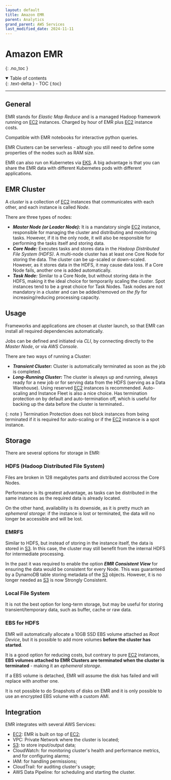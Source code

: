 ```yaml
---
layout: default
title: Amazon EMR
parent: Analytics
grand_parent: AWS Services
last_modified_date: 2024-11-11
---
```


# Amazon EMR
{: .no_toc }

<details open markdown="block">
  <summary>
    Table of contents
  </summary>
  {: .text-delta }
- TOC
{:toc}
</details>

---

## General

EMR stands for *Elastic Map Reduce* and is a managed Hadoop framework running on [EC2](docs/compute/ec2.html) instances. Charged by hour of EMR plus [EC2](docs/compute/ec2.html) instance costs.

Compatible with EMR notebooks for interactive python queries.

EMR Clusters can be serverless - altough you still need to define some properties of the nodes such as RAM size.

EMR can also run on Kubernetes via [EKS](docs/containers/eks.html). A big advantage is that you can share the EMR data with different Kubernetes pods with different applications.

## EMR Cluster

A *cluster* is a collection of [EC2](docs/compute/ec2.html) instances that communicates with each other, and each instance is called *Node*.

There are three types of nodes:

- ***Master Node (or Leader Node):*** It is a mandatory single [EC2](docs/compute/ec2.html) instance, responsible for managing the cluster and distributing and monitoring tasks. However, if it is the only node, it will also be responsible for performing the tasks itself and storing data.
- ***Core Node:*** Executes tasks and stores data in the *Hadoop Distributed File System (HDFS)*. A multi-node cluster has at least one Core Node for storing the data. The cluster can be up-scaled or down-scaled. However, as it stores data in the HDFS, it may cause data loss. If a Core Node fails, another one is added automatically.
- ***Task Node:*** Similar to a Core Node, but without storing data in the HDFS, making it the ideal choice for temporarily scaling the cluster. Spot instances tend to be a great choice for Task Nodes. Task nodes are not mandatory in a cluster and can be added/removed *on the fly* for increasing/reducing processing capacity.

## Usage

Frameworks and applications are chosen at cluster launch, so that EMR can install all required dependencies automatically.

Jobs can be defined and initiated via *CLI*, by connecting directly to the *Master Node*, or via *AWS Console*.

There are two ways of running a Cluster:

- ***Transient Cluster:*** Cluster is automatically terminated as soon as the job is completed.
- ***Long-Running Cluster:*** The cluster is always up and running, always ready for a new job or for serving data from the HDFS (serving as a Data Warehouse). Using reserved [EC2](docs/compute/ec2.html) instances is recommended. Auto-scaling and Instance Fleet is also a nice choice. Has termination protection on by default and auto-termination off, which is useful for backing up the data before the cluster is terminated..

{: note }
Termination Protection does not block instances from being terminated if it is required for auto-scaling or if the [EC2](docs/compute/ec2.html) instance is a spot instance.

## Storage

There are several options for storage in EMR:

### HDFS (Hadoop Distributed File System)

Files are broken in 128 megabytes parts and distributed accross the Core Nodes.

Performance is its greatest advantage, as tasks can be distributed in the same instances as the required data is already located.

On the other hand, availability is its downside, as it is pretty much an *ephemeral storage*: if the instance is lost or terminated, the data will no longer be accessible and will be lost.

### EMRFS

Similar to HDFS, but instead of storing in the instance itself, the data is stored in [S3](docs/storage/s3.html). In this case, the cluster may still benefit from the internal HDFS for intermediate processing.

In the past it was required to enable the option ***EMR Consistent View*** for ensuring the data would be consistent for every Node. This was guaranteed by a DynamoDB table storing metadata of the [S3](docs/storage/s3.html) objects. However, it is no longer needed as [S3](docs/storage/s3.html) is now Strongly Consistent.

### Local File System

It is not the best option for long-term storage, but may be useful for storing transient/temporary data, such as buffer, cache or raw data.

### EBS for HDFS

EMR will automatically allocate a 10GB SSD EBS volume attached as *Root Device*, but it is possible to add more volumes **before the cluster has started**.

It is a good option for reducing costs, but contrary to pure [EC2](docs/compute/ec2.html) instances, **EBS volumes attached to EMR Clusters are terminated when the cluster is terminated** - making it an *ephemeral storage*.

If a EBS volume is detached, EMR will assume the disk has failed and will replace with another one.

It is not possible to do Snapshots of disks on EMR and it is only possible to use an encrypted EBS volume with a custom AMI.

## Integration

EMR integrates with several AWS Services:

- [EC2](docs/compute/ec2.html): EMR is built on top of [EC2](docs/compute/ec2.html);
- VPC: Private Network where the cluster is located;
- [S3](docs/storage/s3.html): to store input/output data;
- CloudWatch: for monitoring cluster's health and performance metrics, and for configuring alarms;
- IAM: for handling permissions;
- CloudTrail: for auditing cluster's usage;
- AWS Data Pipeline: for scheduling and starting the cluster.
